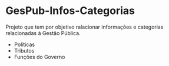 # GesPub-Infos-Categorias
Projeto que tem por objetivo ralacionar informações e categorias relacionadas à Gestão Pública.

- Políticas
- Tributos
- Funções do Governo
